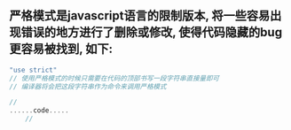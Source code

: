 ## 严格模式是javascript语言的限制版本, 将一些容易出现错误的地方进行了删除或修改, 使得代码隐藏的bug更容易被找到, 如下:
```javascript
"use strict"
// 使用严格模式的时候只需要在代码的顶部书写一段字符串直接量即可
// 编译器将会把这段字符串作为命令来调用严格模式

//
......code.....
	//
```
